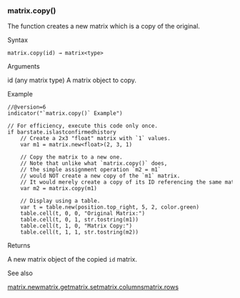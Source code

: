 ### matrix.copy()

The function creates a new matrix which is a copy of the original.

Syntax

```
matrix.copy(id) → matrix<type>
```

Arguments

id (any matrix type) A matrix object to copy.

Example

```
//@version=6  
indicator("`matrix.copy()` Example")  
  
// For efficiency, execute this code only once.  
if barstate.islastconfirmedhistory  
    // Create a 2x3 "float" matrix with `1` values.  
    var m1 = matrix.new<float>(2, 3, 1)  
  
    // Copy the matrix to a new one.  
    // Note that unlike what `matrix.copy()` does,  
    // the simple assignment operation `m2 = m1`  
    // would NOT create a new copy of the `m1` matrix.  
    // It would merely create a copy of its ID referencing the same matrix.  
    var m2 = matrix.copy(m1)  
  
    // Display using a table.  
    var t = table.new(position.top_right, 5, 2, color.green)  
    table.cell(t, 0, 0, "Original Matrix:")  
    table.cell(t, 0, 1, str.tostring(m1))  
    table.cell(t, 1, 0, "Matrix Copy:")  
    table.cell(t, 1, 1, str.tostring(m2))
```

Returns

A new matrix object of the copied `id` matrix.

See also

[matrix.new<type>](#fun_matrix.new<type>)[matrix.get](#fun_matrix.get)[matrix.set](#fun_matrix.set)[matrix.columns](#fun_matrix.columns)[matrix.rows](#fun_matrix.rows)
